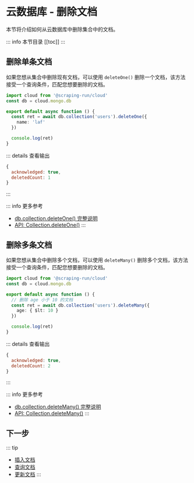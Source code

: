 
# 云数据库 - 删除文档

本节将介绍如何从云数据库中删除集合中的文档。

::: info 本节目录
[[toc]]
:::

## 删除单条文档

如果您想从集合中删除现有文档，可以使用 `deleteOne()` 删除一个文档，该方法接受一个查询条件，匹配您想要删除的文档。

```typescript
import cloud from '@scraping-run/cloud'
const db = cloud.mongo.db

export default async function () {
  const ret = await db.collection('users').deleteOne({
    name: 'laf'
  })

  console.log(ret)
}
```

::: details 查看输出
```js
{
  acknowledged: true,
  deletedCount: 1
}
```
:::

::: info 更多参考
- [db.collection.deleteOne() 完整说明](https://www.mongodb.com/docs/manual/reference/method/db.collection.deleteOne/)
- [API: Collection.deleteOne()](https://mongodb.github.io/node-mongodb-native/5.0/classes/Collection.html#deleteOne)
:::


## 删除多条文档

如果您想从集合中删除多个文档，可以使用 `deleteMany()` 删除多个文档，该方法接受一个查询条件，匹配您想要删除的文档。

```typescript
import cloud from '@scraping-run/cloud'
const db = cloud.mongo.db

export default async function () {
  // 删除 age 小于 10 的文档
  const ret = await db.collection('users').deleteMany({
    age: { $lt: 10 }
  })

  console.log(ret)
}
```

::: details 查看输出
```js
{
  acknowledged: true,
  deletedCount: 2
}
```
:::

::: info 更多参考
- [db.collection.deleteMany() 完整说明](https://www.mongodb.com/docs/manual/reference/method/db.collection.deleteMany/)
- [API: Collection.deleteMany()](https://mongodb.github.io/node-mongodb-native/5.0/classes/Collection.html#deleteMany)
:::


## 下一步
::: tip
- [插入文档](./insert.md)
- [查询文档](./find.md)
- [更新文档](./update.md)
:::